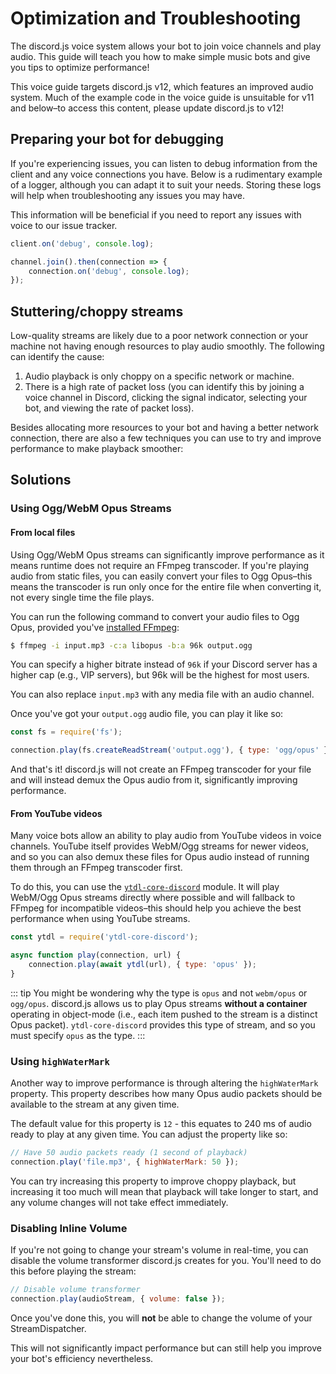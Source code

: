 # Optimization and Troubleshooting

<branch version="11.x">

The discord.js voice system allows your bot to join voice channels and play audio. This guide will teach you how to make simple music bots and give you tips to optimize performance!

This voice guide targets discord.js v12, which features an improved audio system. Much of the example code in the voice guide is unsuitable for v11 and below–to access this content, please update discord.js to v12! 

</branch>
<branch version="12.x">

## Preparing your bot for debugging

If you're experiencing issues, you can listen to debug information from the client and any voice connections you have. Below is a rudimentary example of a logger, although you can adapt it to suit your needs. Storing these logs will help when troubleshooting any issues you may have.

This information will be beneficial if you need to report any issues with voice to our issue tracker.

```js
client.on('debug', console.log);

channel.join().then(connection => {
	connection.on('debug', console.log);
});
```

## Stuttering/choppy streams

Low-quality streams are likely due to a poor network connection or your machine not having enough resources to play audio smoothly. The following can identify the cause:

1. Audio playback is only choppy on a specific network or machine.
2. There is a high rate of packet loss (you can identify this by joining a voice channel in Discord, clicking the signal indicator, selecting your bot, and viewing the rate of packet loss).

Besides allocating more resources to your bot and having a better network connection, there are also a few techniques you can use to try and improve performance to make playback smoother:

## Solutions

### Using Ogg/WebM Opus Streams

#### From local files

Using Ogg/WebM Opus streams can significantly improve performance as it means runtime does not require an FFmpeg transcoder. If you're playing audio from static files, you can easily convert your files to Ogg Opus–this means the transcoder is run only once for the entire file when converting it, not every single time the file plays.

You can run the following command to convert your audio files to Ogg Opus, provided you've [installed FFmpeg](/voice/#installing-dependencies):

```bash
$ ffmpeg -i input.mp3 -c:a libopus -b:a 96k output.ogg
```

You can specify a higher bitrate instead of `96k` if your Discord server has a higher cap (e.g., VIP servers), but 96k will be the highest for most users.

You can also replace `input.mp3` with any media file with an audio channel.

Once you've got your `output.ogg` audio file, you can play it like so:

```js
const fs = require('fs');

connection.play(fs.createReadStream('output.ogg'), { type: 'ogg/opus' });
```

And that's it! discord.js will not create an FFmpeg transcoder for your file and will instead demux the Opus audio from it, significantly improving performance.

#### From YouTube videos

Many voice bots allow an ability to play audio from YouTube videos in voice channels. YouTube itself provides WebM/Ogg streams for newer videos, and so you can also demux these files for Opus audio instead of running them through an FFmpeg transcoder first.

To do this, you can use the [`ytdl-core-discord`](https://github.com/amishshah/ytdl-core-discord) module. It will play WebM/Ogg Opus streams directly where possible and will fallback to FFmpeg for incompatible videos–this should help you achieve the best performance when using YouTube streams.

```js
const ytdl = require('ytdl-core-discord');

async function play(connection, url) {
	connection.play(await ytdl(url), { type: 'opus' });
}
```

::: tip
You might be wondering why the type is `opus` and not `webm/opus` or `ogg/opus`. discord.js allows us to play Opus streams **without a container** operating in object-mode (i.e., each item pushed to the stream is a distinct Opus packet). `ytdl-core-discord` provides this type of stream, and so you must specify `opus` as the type.
:::

### Using `highWaterMark`

Another way to improve performance is through altering the `highWaterMark` property. This property describes how many Opus audio packets should be available to the stream at any given time.

The default value for this property is `12` - this equates to 240 ms of audio ready to play at any given time. You can adjust the property like so:

```js
// Have 50 audio packets ready (1 second of playback)
connection.play('file.mp3', { highWaterMark: 50 });
```

You can try increasing this property to improve choppy playback, but increasing it too much will mean that playback will take longer to start, and any volume changes will not take effect immediately. 

### Disabling Inline Volume

If you're not going to change your stream's volume in real-time, you can disable the volume transformer discord.js creates for you. You'll need to do this before playing the stream:

```js
// Disable volume transformer
connection.play(audioStream, { volume: false });
```

Once you've done this, you will **not** be able to change the volume of your StreamDispatcher.

This will not significantly impact performance but can still help you improve your bot's efficiency nevertheless.

</branch>
